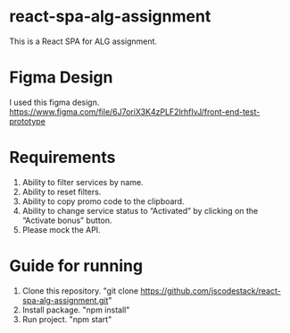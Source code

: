 # react-spa-alg-assignment
This is a React SPA for ALG assignment.

# Figma Design
I used this figma design.
https://www.figma.com/file/6J7oriX3K4zPLF2lrhfIvJ/front-end-test-prototype

# Requirements

1. Ability to filter services by name.
2. Ability to reset filters.
3. Ability to copy promo code to the clipboard.
4. Ability to change service status to “Activated” by clicking on the “Activate bonus” button.
5. Please mock the API.

# Guide for running
1. Clone this repository.
   "git clone https://github.com/jscodestack/react-spa-alg-assignment.git"
2. Install package.
   "npm install"
3. Run project.
   "npm start"
